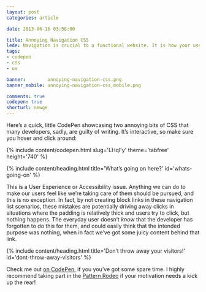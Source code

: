 ```yaml
---
layout: post
categories: article

date: 2013-06-16 03:58:00

title: Annoying Navigation CSS
lede: Navigation is crucial to a functional website. It is how your users find the information they're after; get it right, and your users are happy—get it wrong, and they go insane!
tags:
- codepen
- css
- ux

banner:        annoying-navigation-css.png
banner_mobile: annoying-navigation-css_mobile.png

comments: true
codepen: true
shorturl: nmwge
---
```



Here’s a quick, little CodePen showcasing two annoying bits of CSS that many developers, sadly, are guilty of writing. It’s interactive, so make sure you hover and click around:

{% include content/codepen.html slug='LHqFy' theme='tabfree' height='740' %}


{% include content/heading.html title='What’s going on here?' id='whats-going-on' %}

This is a User Experience or Accessibility issue. Anything we can do to make our users feel like we’re taking care of them should be pursued, and this is no exception. In fact, by not creating block links in these navigation list scenarios, these mistakes are potentially driving away clicks in situations where the padding is relatively thick and users try to click, but nothing happens. The everyday user doesn’t *know* that the developer has forgotten to do this for them, and could easily think that the intended purpose was nothing, when in fact we’ve got some juicy content behind that link.


{% include content/heading.html title='Don’t throw away your visitors!' id='dont-throw-away-visitors' %}

Check me out [on CodePen](http://codepen.io/chrisburnell "Chris Burnell on Codepen"), if you you’ve got some spare time. I highly recommend taking part in the [Pattern Rodeo](http://blog.codepen.io/rodeo/ "The Pattern Rodeo") if your motivation needs a kick up the rear!
